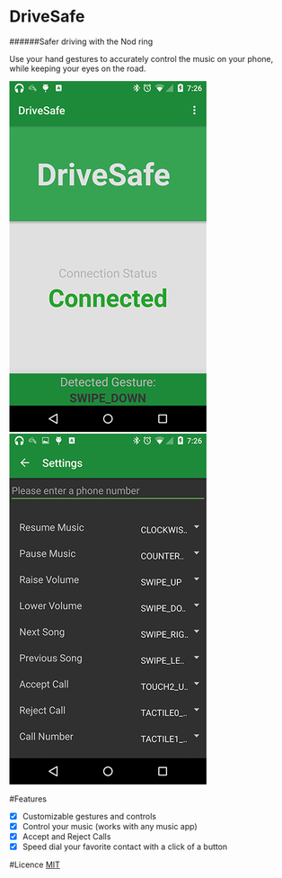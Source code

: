 # DriveSafe
######Safer driving with the Nod ring

Use your hand gestures to accurately control the music on your phone, while keeping your eyes on the road.


![alt text](https://github.com/DreamGeese/DriveSafe/blob/master/screenshots/homescreen-smaller.png "Home Page")
![alt text](https://github.com/DreamGeese/DriveSafe/blob/master/screenshots/settingspannel-smaller.png "Home Page")

#Features
- [x] Customizable gestures and controls
- [x] Control your music (works with any music app)
- [x] Accept and Reject Calls
- [x] Speed dial your favorite contact with a click of a button

#Licence
[MIT](https://github.com/DreamGeese/DriveSafe/blob/master/LICENCE)
